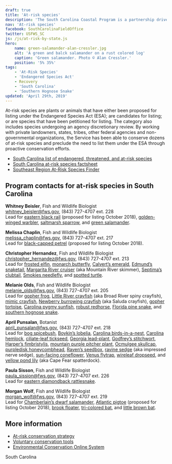 ```yaml
---
draft: true
title: 'At-risk species'
description: 'The South Carolina Coastal Program is a partnership driven program that conserves and protects natural habitat for federally listed species by providing technical and financial assistance for numerous public and private partners.  The South Carolina Coastal Program is focused on the coastal plain of South Carolina and a portion of Georgia and works in a variety of habitats, including wetlands, uplands, estuaries, and beaches.'
nav: 'At-risk species'
facebook: SouthCarolinaFieldOffice
twitter: USFWS_SC
js: /js/at-risk-by-state.js
hero:
    name: green-salamander-alan-cressler.jpg
    alt: 'A green and balck salamander on a rust colored log'
    caption: 'Green salamander. Photo © Alan Cressler.'
    position: '5% 35%'
tags:
    - 'At-Risk Species'
    - 'Endangered Species Act'
    - Recovery
    - 'South Carolina'
    - 'Southern Hognose Snake'
updated: 'April 29th, 2019'
---
```


At-risk species are plants or animals that have either been proposed for listing under the Endangered Species Act (ESA); are candidates for listing; or are species that have been petitioned for listing. The category also includes species undergoing an agency discretionary review. By working with private landowners, states, tribes, other federal agencies and non-governmental organizations, the Service has been able to conserve dozens of at-risk species and preclude the need to list them under the ESA through proactive conservation efforts.

- [South Carolina list of endangered, threatened, and at-risk species](/charleston/endangered-species)
- [South Carolina at-risk species factsheet](/pdf/fact-sheet/south-carolina-esfo-at-risk-species.pdf)
- [Southeast Region At-Risk Species Finder](/finder/#/species/list)

<ul class="at-risk-species fade-list"></ul>

## Program contacts for at-risk species in South Carolina

**Whitney Beisler**, Fish and Wildlife Biologist  
[whitney_beisler@fws.gov](mailto:whitney_beisler@fws.gov), (843) 727-4707 ext. 228  
Lead for [eastern black rail](/wildlife/birds/eastern-black-rail) (proposed for listing October 2018), [golden-winged warbler](/pdf/fact-sheet/golden-winged-warbler.pdf), [saltmarsh sparrow](/pdf/fact-sheet/saltmarsh-sparrow.pdf), and [green salamander](/pdf/fact-sheet/green-salamander.pdf).

**Melissa Chaplin**, Fish and Wildlife Biologist  
[melissa_chaplin@fws.gov](mailto:melissa_chaplin@fws.gov), (843) 727-4707 ext. 217  
Lead for [black-capped petrel](/wildlife/birds/black-capped-petrel) (proposed for listing October 2018).

**Christopher Hernandez**, Fish and Wildlife Biologist  
[christopher_hernandez@fws.gov](mailto:christopher_hernandez@fws.gov), (843) 727-4707 ext. 213  
Lead for [frosted elfin](/pdf/fact-sheet/frosted-elfin.pdf), [monarch butterfly](/pdf/fact-sheet/monarch-butterfly.pdf), [Calvert’s emerald](/pdf/fact-sheet/calverts-emerald.pdf), [Edmund’s snaketail](/pdf/fact-sheet/edmunds-snaketail.pdf), [Margarita River cruiser](/pdf/fact-sheet/margarita-river-cruiser.pdf) (aka Mountain River skimmer), [Septima’s clubtail](/pdf/fact-sheet/septimas-clubtail.pdf), [Smokies needlefly](/pdf/fact-sheet/smokies-needlefly.pdf), and [spotted turtle](/pdf/fact-sheet/spotted-turtle.pdf).

**Melanie Olds**, Fish and Wildlife Biologist  
[melanie_olds@fws.gov](mailto:melanie_olds@fws.gov), (843) 727-4707 ext. 205  
Lead for [gopher frog](/pdf/fact-sheet/sc-gopher-frog.pdf), [Little River crayfish](/pdf/fact-sheet/little-river-crayfish.pdf) (aka Broad River spiny crayfish), [mimic crayfish](/pdf/fact-sheet/mimic-crayfish.pdf), [Newberry burrowing crayfish](/pdf/fact-sheet/newberry-burrowing-crayfish.pdf) (aka Saluda crayfish), [gopher tortoise](https://ecos.fws.gov/ecp0/profile/speciesProfile?spcode=C044), [Carolina pygmy sunfish](/pdf/fact-sheet/carolina-pygmy-sunfish.pdf), [robust redhorse](/pdf/fact-sheet/robust-redhorse.pdf), [Florida pine snake](/pdf/fact-sheet/florida-pine-snake.pdf), and [southern hognose snake](/pdf/fact-sheet/southern-hognose-snake.pdf).

**April Punsalan**, Botanist  
[april_punsalan@fws.gov](mailto:april_punsalan@fws.gov), (843) 727-4707 ext. 218  
Lead for [bog spicebush](/pdf/fact-sheet/bog-spicebush.pdf), [Boykin’s lobelia](/pdf/fact-sheet/boykins-lobelia.pdf), [Carolina birds-in-a-nest](/pdf/fact-sheet/carolina-birds-in-a-nest.pdf), [Carolina hemlock](/pdf/fact-sheet/carolina-hemlock.pdf), [ciliate-leaf tickseed](/pdf/fact-sheet/ciliate-leaf-tickseed.pdf), [Georgia lead-plant](/pdf/fact-sheet/georgia-lead-plant.pdf), [Godfrey’s stitchwort](/pdf/fact-sheet/godfreys-stitchwort.pdf), [Harper’s fimbristylis](/pdf/fact-sheet/harpers-fimbristylis.pdf), [mountain purple pitcher plant](/pdf/fact-sheet/mountain-purple-pitcher-plant.pdf), [Ocmulgee skullcap](/pdf/fact-sheet/ocmulgee-skullcap.pdf), [purpledisk honeycombhead](/pdf/fact-sheet/purpledisk-honeycombhead.pdf), [Raven’s seedbox](/pdf/fact-sheet/ravens-seedbox.pdf), [ravine sedge](/pdf/fact-sheet/impressed-nerve-sedge.pdf) (aka impressed nerve sedge), [sun-facing coneflower](/pdf/fact-sheet/sun-facing-coneflower.pdf), [Venus flytrap](/wildlife/plants/venus-flytrap), [wireleaf dropseed](/pdf/fact-sheet/wireleaf-dropseed.pdf), and [yellow pond lily](/pdf/fact-sheet/yellow-pond-lily.pdf) (aka Cape Fear spatterdock).

**Paula Sisson**, Fish and Wildlife Biologist  
[paula_sission@fws.gov](mailto:paula_sission@fws.gov), (843) 727-4707 ext. 226  
Lead for [eastern diamondback rattlesnake](/pdf/fact-sheet/eastern-diamondback-rattlesnake.pdf).

**Morgan Wolf**, Fish and Wildlife Biologist  
[morgan_wolf@fws.gov](mailto:morgan_wolf@fws.gov), (843) 727-4707 ext. 219  
Lead for [Chamberlain’s dwarf salamander](/pdf/fact-sheet/chamberlains-dwarf-salamander.pdf), [Atlantic pigtoe](/wildlife/mussels/atlantic-pigtoe) (proposed for listing October 2018), [brook floater](/pdf/fact-sheet/brook-floater.pdf), [tri-colored bat](/pdf/fact-sheet/tri-colored-bat.pdf), and [little brown bat](https://ecos.fws.gov/ecp0/profile/speciesProfile?sId=9051).

## More information

- [At-risk conservation strategy](/pdf/fact-sheet/at-risk-species-overview.pdf)
- [Voluntary conservation tools](/endangered-species-act/voluntary-conservation-tools/)
- [Environmental Conservation Online System](https://ecos.fws.gov/ecp/)

<span class="state-name">South Carolina</span>
